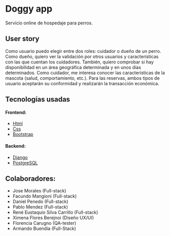 # Doggy app

Servicio online de hospedaje para perros. 

## User story
Como usuario puedo elegir entre dos roles: cuidador o dueño de un perro. Como dueño, quiero ver la validación por otros usuarios  y características con las que cuentan los cuidadores. También, quiero comprobar si hay disponibilidad en un área geográfica determinada y en unos días determinados.
Como cuidador, me interesa conocer las características de la mascota (salud, comportamiento, etc.). Para las reservas, ambos tipos de usuario aceptarán su conformidad y realizarán la transacción económica.

## Tecnologías usadas

#### Frontend:

- [Html](https://upload.wikimedia.org/wikipedia/commons/thumb/6/61/HTML5_logo_and_wordmark.svg/800px-HTML5_logo_and_wordmark.svg.png)
- [Css](https://es.wikipedia.org/wiki/Archivo:CSS3_logo_and_wordmark.svg)
- [Bootstrap](https://es.wikipedia.org/wiki/Archivo:Bootstrap_logo.svg)

#### Backend:
- [Django](https://upload.wikimedia.org/wikipedia/commons/7/75/Django_logo.svg)
- [PostgreSQL](https://kinsta.com/wp-content/uploads/2022/02/postgres-logo.png)

## Colaboradores:
- Jose Morales (Full-stack)
- Facundo Mangioni (Full-stack)
- Daniel Penedo (Full-stack)
- Pablo Mendez (Full-stack)
- René Eustaquio Silva Carrillo (Full-stack) 
- Ximena Flores Berejnoi (Diseño UX/UI)
- Florencia Carugno (QA-tester)
- Armando Buendía (Full-Stack)
